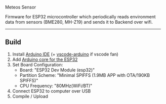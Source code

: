 Meteos Sensor

Firmware for ESP32 microcontroller which periodically reads environment data from sensors (BME280, MH-Z19) and sends it to Backend over wifi.

---

Build
---

1. Install [Arduino IDE](https://www.arduino.cc/en/main/software#download) (+ [vscode-arduino](https://github.com/Microsoft/vscode-arduino) if vscode fan)
1. Add [Arduino core for the ESP32](https://github.com/espressif/arduino-esp32)
1. Set Board Configuration:  
    - Board: "ESP32 Dev Module (esp32)"
    - Partition Scheme: "Minimal SPIFFS (1.9MB APP with OTA/190KB SPIFFS)"
    - CPU Frequency: "80MHz(WiFi/BT)"
1. Connect ESP32 to computer over USB
1. Compile / Upload